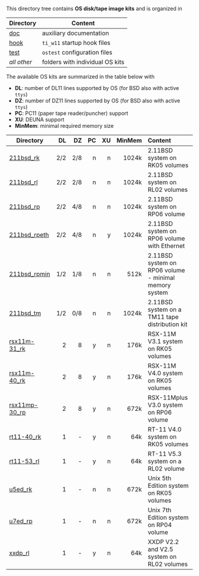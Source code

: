 This directory tree contains **OS disk/tape image kits** and is organized in

| Directory | Content |
| --------- | ------- |
| [doc](doc)   | auxiliary documentation |
| [hook](hook) | `ti_w11` startup hook files |
| [test](test) | `ostest` configuration files |
| _all other_  | folders with individual OS kits |

The available OS kits are summarized in the table below with
- **DL**: number of DL11 lines supported by OS (for BSD also with active `ttys`)
- **DZ**: number of DZ11 lines supported by OS (for BSD also with active `ttys`)
- **PC**: PC11 (paper tape reader/puncher) support
- **XU**: DEUNA support
- **MinMem**: minimal required memory size

| Directory | DL  | DZ  | PC  | XU  | MinMem | Content |
| --------- | --: | --: | --: | --: | -----: | :------ |
| [211bsd_rk](211bsd_rk)         | 2/2 | 2/8 | n | n | 1024k | 2.11BSD system on RK05 volumes |
| [211bsd_rl](211bsd_rl)         | 2/2 | 2/8 | n | n | 1024k | 2.11BSD system on RL02 volumes |
| [211bsd_rp](211bsd_rp)         | 2/2 | 4/8 | n | n | 1024k | 2.11BSD system on RP06 volume |
| [211bsd_rpeth](211bsd_rpeth)   | 2/2 | 4/8 | n | y | 1024k | 2.11BSD system on RP06 volume with Ethernet |
| [211bsd_rpmin](211bsd_rpmin)   | 1/2 | 1/8 | n | n | 512k | 2.11BSD system on RP06 volume - minimal memory system |
| [211bsd_tm](211bsd_tm)         | 1/2 | 0/8 | n | n | 1024k | 2.11BSD system on a TM11 tape distribution kit |
| [rsx11m-31_rk](rsx11m-31_rk)   |   2 |   8 | y | n | 176k | RSX-11M V3.1 system on RK05 volumes |
| [rsx11m-40_rk](rsx11m-40_rk)   |   2 |   8 | y | n | 176k | RSX-11M V4.0 system on RK05 volumes |
| [rsx11mp-30_rp](rsx11mp-30_rp) |   2 |   8 | y | n | 672k | RSX-11Mplus V3.0 system on RP06 volume |
| [rt11-40_rk](rt11-40_rk)       |   1 |   - | y | n | 64k | RT-11 V4.0 system on RK05 volumes |
| [rt11-53_rl](rt11-53_rl)       |   1 |   - | y | n | 64k | RT-11 V5.3 system on a RL02 volume |
| [u5ed_rk](u5ed_rk)             |   1 |   - | n | n | 672k | Unix 5th Edition system on RK05 volumes |
| [u7ed_rp](u7ed_rp)             |   1 |   - | n | n | 672k | Unix 7th Edition system on RP04 volume |
| [xxdp_rl](xxdp_rl)             |   1 |   - | y | n | 64k | XXDP V2.2 and V2.5 system on RL02 volumes |
